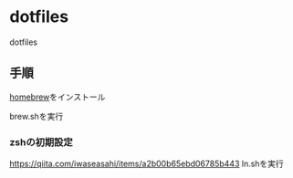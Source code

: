 # dotfiles
dotfiles

## 手順
[homebrew](https://brew.sh/)をインストール

brew.shを実行


### zshの初期設定

https://qiita.com/iwaseasahi/items/a2b00b65ebd06785b443
ln.shを実行
